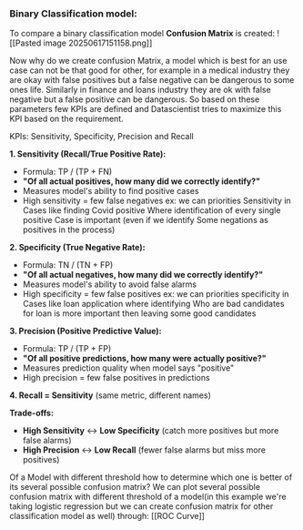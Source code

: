 ### Binary Classification model:
To compare a binary classification model **Confusion Matrix** is created:
![[Pasted image 20250617151158.png]]

Now why do we create confusion Matrix, a model which is best for an use case can not be that good for other, for example in a medical industry they are okay with false positives but a false negative can be dangerous to some ones life. Similarly in finance and loans industry they are ok with false negative but a false positive can be dangerous. So based on these parameters few KPIs are defined and Datascientist tries to maximize this KPI based on the requirement.

KPIs: Sensitivity, Specificity, Precision and Recall

**1. Sensitivity (Recall/True Positive Rate):**

- Formula: TP / (TP + FN)
- **"Of all actual positives, how many did we correctly identify?"**
- Measures model's ability to find positive cases
- High sensitivity = few false negatives
ex: we can priorities Sensitivity in Cases like finding Covid positive Where identification of every single positive Case is important (even if we identify Some negations as positives in the process)

**2. Specificity (True Negative Rate):**

- Formula: TN / (TN + FP)
- **"Of all actual negatives, how many did we correctly identify?"**
- Measures model's ability to avoid false alarms
- High specificity = few false positives
ex: we can priorities specificity in Cases like loan application where identifying Who are bad candidates for loan is more important then leaving some good candidates

**3. Precision (Positive Predictive Value):**

- Formula: TP / (TP + FP)
- **"Of all positive predictions, how many were actually positive?"**
- Measures prediction quality when model says "positive"
- High precision = few false positives in predictions

**4. Recall = Sensitivity** (same metric, different names)

**Trade-offs:**

- **High Sensitivity** ↔ **Low Specificity** (catch more positives but more false alarms)
- **High Precision** ↔ **Low Recall** (fewer false alarms but miss more positives)

Of a Model with different threshold how to determine which one is better of its several possible confusion matrix?
We can plot several possible confusion matrix with different threshold of a model(in this example we're taking logistic regression but we can create confusion matrix for other classification model as well) through:
[[ROC Curve]]